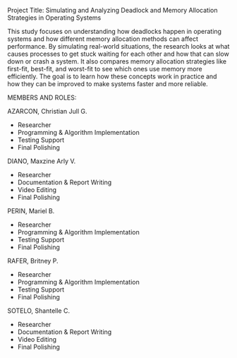 Project Title: 
Simulating and Analyzing Deadlock and Memory Allocation Strategies in Operating Systems

This study focuses on understanding how deadlocks happen in operating systems and how different memory allocation methods can affect performance. By simulating real-world situations, the research looks at what causes processes to get stuck waiting for each other and how that can slow down or crash a system. It also compares memory allocation strategies like first-fit, best-fit, and worst-fit to see which ones use memory more efficiently. The goal is to learn how these concepts work in practice and how they can be improved to make systems faster and more reliable.





MEMBERS AND ROLES:

AZARCON, Christian Jull G.
- Researcher
- Programming & Algorithm Implementation 
- Testing Support
- Final Polishing
  
DIANO, Maxzine Arly V.
- Researcher
- Documentation & Report Writing
- Video Editing 
- Final Polishing
  
PERIN, Mariel B.
- Researcher
- Programming & Algorithm Implementation 
- Testing Support
- Final Polishing
  
RAFER, Britney P.
- Researcher
- Programming & Algorithm Implementation 
- Testing Support
- Final Polishing
  
SOTELO, Shantelle C.
- Researcher
- Documentation & Report Writing
- Video Editing 
- Final Polishing

